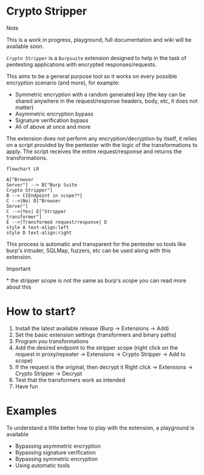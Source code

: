 # Crypto Stripper

> [!NOTE]  
> This is a work in progress, playground, full documentation and wiki will be available soon.

`Crypto Stripper` is a `Burpsuite` extension designed to help in the task of pentesting applications with encrypted responses/requests.

This aims to be a general purpose tool so it works on every possible encryption scenario (and more), for example:

- Symmetric encryption with a random generated key (the key can be shared anywhere in the request/response headers, body, etc, it does not matter)
- Asymmetric encryption bypass
- Signature verification bypass
- All of above at once and more

The extension does not perform any encryption/decryption by itself, it relies on a script provided by the pentester with the logic of the transformations to apply. The script receives the entire request/response and returns the transformations.

```mermaid
flowchart LR

A["Browser
Server"] --> B["Burp Suite
Crypto Stripper"]
B --> C{Endpoint in scope?*}
C -->|No| D["Browser
Server"]
C -->|Yes| E["Stripper
transformer"]
E -->|Transformed request/response| D
style A text-align:left
style D text-align:right
```

This process is automatic and transparent for the pentester so tools like burp's intruder, SQLMap, fuzzers, etc can be used along with this extension.

>[!IMPORTANT]
>\* the stripper scope is not the same as burp's scope you can read more about this


# How to start?
1. Install the latest available release (Burp -> Extensions -> Add)
2. Set the basic extension settings (transformers and binary paths)
3. Program you transformations
4. Add the desired endpoint to the stripper scope (right click on the request in proxy/repeater -> Extensions -> Crypto Stripper -> Add to scope)
5. If the request is the original, then decrypt it Right click -> Extensions -> Crypto Stripper -> Decrypt
6. Test that the transformers work as intended
7. Have fun


# Examples
To understand a little better how to play with the extension, a playground is available

- Bypassing asymmetric encryption
- Bypassing signature verification
- Bypassing symmetric encryption
- Using automatic tools
